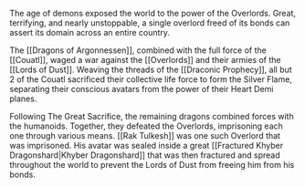 The age of demons exposed the world to the power of the Overlords. Great, terrifying, and nearly unstoppable, a single overlord freed of its bonds can assert its domain across an entire country. 

The [[Dragons of Argonnessen]], combined with the full force of the [[Couatl]], waged a war against the [[Overlords]] and their armies of the [[Lords of Dust]]. Weaving the threads of the [[Draconic Prophecy]], all but 2 of the Couatl sacrificed their collective life force to form the Silver Flame, separating their conscious avatars from the power of their Heart Demi planes.

Following The Great Sacrifice, the remaining dragons combined forces with the humanoids. Together, they defeated the Overlords, imprisoning each one through various means. [[Rak Tulkesh]] was one such Overlord that was imprisoned. His avatar was sealed inside a great [[Fractured Khyber Dragonshard|Khyber Dragonshard]] that was then fractured and spread throughout the world to prevent the Lords of Dust from freeing him from his bonds.